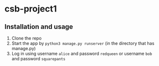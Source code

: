 # csb-project1

## Installation and usage
1. Clone the repo
2. Start the app by ```python3 manage.py runserver``` (in the directory that has manage.py)
3. Log in using username ```alice``` and password ```redqueen``` or username ```bob``` and password ```squarepants```
